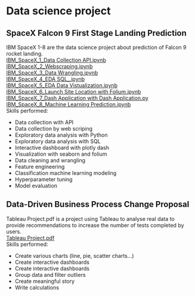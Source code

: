 <h1>Data science project</h1>
<body>
  <h2>SpaceX Falcon 9 First Stage Landing Prediction</h2>
  <p>IBM SpaceX 1-8 are the data science project about prediction of Falcon 9 rocket landing.
  <a href='https://github.com/JasonLau-98/My-DS-Project/blob/main/IBM_SpaceX_1_Data%20Collection%20API.ipynb'><br>IBM_SpaceX_1_Data Collection API.ipynb</a>
  <a href='https://github.com/JasonLau-98/My-DS-Project/blob/main/IBM_SpaceX_2_Webscraping.ipynb'><br>IBM_SpaceX_2_Webscraping.ipynb</a>
  <a href='https://github.com/JasonLau-98/My-DS-Project/blob/main/IBM_SpaceX_3_Data%20Wrangling.ipynb'><br>IBM_SpaceX_3_Data Wrangling.ipynb</a>
  <a href='https://github.com/JasonLau-98/My-DS-Project/blob/main/IBM_SpaceX_4_EDA%20SQL_.ipynb'><br>IBM_SpaceX_4_EDA SQL_.ipynb</a>
  <a href='https://github.com/JasonLau-98/My-DS-Project/blob/main/IBM_SpaceX_5_EDA%20Data%20Vistualization.ipynb'><br>IBM_SpaceX_5_EDA Data Vistualization.ipynb</a>
  <a href='https://github.com/JasonLau-98/My-DS-Project/blob/main/IBM_SpaceX_6_Launch%20Site%20Location%20with%20Folium.ipynb'><br>IBM_SpaceX_6_Launch Site Location with Folium.ipynb</a>
  <a href='https://github.com/JasonLau-98/My-DS-Project/blob/main/IBM_SpaceX_7_Dash%20Application%20with%20Dash%20Application.py'><br>IBM_SpaceX_7_Dash Application with Dash Application.py</a>
  <a href='https://github.com/JasonLau-98/My-DS-Project/blob/main/IBM_SpaceX_8_Machine%20Learning%20Prediction.ipynb'><br>IBM_SpaceX_8_Machine Learning Prediction.ipynb</a>
  <br>Skills performed:
  <ul>
    <li>Data collection with API</li>
    <li>Data collection by web scriping</li>
    <li>Exploratory data analysis with Python</li>
    <li>Exploratory data analysis with SQL</li>
    <li>Interactive dashboard with plotly dash</li>
    <li>Visualization with seaborn and folium</li>
    <li>Data cleaning and wrangling</li>
    <li>Feature engineering</li>
    <li>Classification machine learning modeling</li>
    <li>Hyperparameter tuning</li>
    <li>Model evaluation</li>
  </ul>
  </p>
  <h2>Data-Driven Business Process Change Proposal</h2>
  <p>Tableau Project.pdf is a project using Tableau to analyse real data to provide recommendations to increase the number of tests completed by users.
  <a href=https://github.com/JasonLau-98/My-DS-Project/blob/main/Tableau%20Project.pdf><br>Tableau Project.pdf</a>
  <br>Skills performed:
  <ul>
    <li>Create various charts (line, pie, scatter charts...)</li>
    <li>Create interactive dashboards</li>
    <li>Create interactive dashboards</li>
    <li>Group data and filter outliers</li>
    <li>Create meaningful story</li>
    <li>Write calculations</li>
  </ul>
  </p>
</body>
